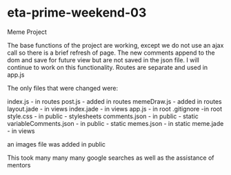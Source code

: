 # eta-prime-weekend-03
Meme Project

The base functions of the project are working, except we do not use an ajax call so there is a brief refresh of page.
The new comments append to the dom and save for future view but are not saved in the json file. I will continue to work
on this functionality. Routes are separate and used in app.js

The only files that were changed were:

index.js - in routes
post.js - added in routes
memeDraw.js - added in routes
layout.jade - in views
index.jade - in views
app.js - in root
.gitignore -in root
style.css - in public - stylesheets
comments.json - in public - static
variableComments.json - in public - static
memes.json - in static
meme.jade - in views

an images file was added in public

This took many many many google searches as well as the assistance of mentors
